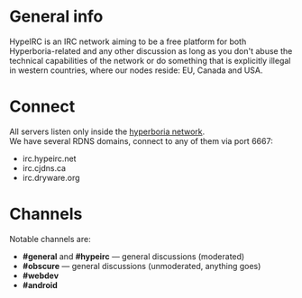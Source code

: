 General info
============

HypeIRC is an IRC network aiming to be a free platform for both
Hyperboria-related and any other discussion as long as you don't
abuse the technical capabilities of the network or do something
that is explicitly illegal in western countries, where our nodes
reside: EU, Canada and USA.

Connect
=======

All servers listen only inside the [hyperboria network](http://hyperboria.net).  
We have several RDNS domains, connect to any of them via port 6667:

* irc.hypeirc.net
* irc.cjdns.ca
* irc.dryware.org

Channels
========

Notable channels are:

* **#general** and **#hypeirc** — general discussions (moderated)
* **#obscure** — general discussions (unmoderated, anything goes)
* **#webdev**
* **#android**
